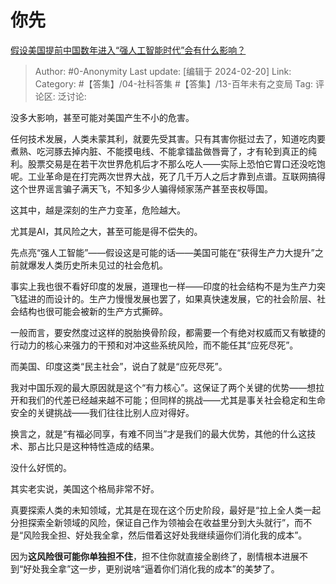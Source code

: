 # 你先
[假设美国提前中国数年进入“强人工智能时代”会有什么影响？](https://www.zhihu.com/question/642079297/answer/3401448568)

> Author: #0-Anonymity
> Last update: [编辑于 2024-02-20]
> Link:
> Category: #【答集】/04-社科答集 #【答集】/13-百年未有之变局
> Tag:
> 评论区:
> 泛讨论:

没多大影响，甚至可能对美国产生不小的危害。

任何技术发展，人类未蒙其利，就要先受其害。只有其害你挺过去了，知道吃肉要煮熟、吃河豚去掉内脏、不能摸电线、不能拿镭盐做唇膏了，才有轮到真正的纯利。股票交易是在若干次世界危机后才不那么吃人——实际上恐怕它胃口还没吃饱呢。工业革命是在打完两次世界大战，死了几千万人之后才靠到点谱。互联网搞得这个世界谣言骗子满天飞，不知多少人骗得倾家荡产甚至丧权辱国。

这其中，越是深刻的生产力变革，危险越大。

尤其是AI，其风险之大，甚至可能是得不偿失的。

先点亮“强人工智能”——假设这是可能的话——美国可能在“获得生产力大提升”之前就爆发人类历史所未见过的社会危机。

事实上我也很不看好印度的发展，道理也一样——印度的社会结构不是为生产力突飞猛进的而设计的。生产力慢慢发展也罢了，如果真快速发展，它的社会阶层、社会结构也很可能会被新的生产方式撕碎。

一般而言，要安然度过这样的脱胎换骨阶段，都需要一个有绝对权威而又有敏捷的行动力的核心来强力的干预和对冲这些系统风险，而不能任其“应死尽死”。

而美国、印度这类“民主社会”，说白了就是“应死尽死”。

我对中国乐观的最大原因就是这个“有力核心”。这保证了两个关键的优势——想拉开和我们的代差已经越来越不可能；但同样的挑战——尤其是事关社会稳定和生命安全的关键挑战——我们往往比别人应对得好。

换言之，就是“有福必同享，有难不同当”才是我们的最大优势，其他的什么这技术、那占比只是这种特性造成的结果。

没什么好慌的。

其实老实说，美国这个格局非常不好。

真要探索人类的未知领域，尤其是在现在这个历史阶段，最好是“拉上全人类一起分担探索全新领域的风险，保证自己作为领袖会在收益里分到大头就行”，而不是“风险我全担、好处我全拿，然后借着这好处我继续逼你们消化我的成本”。

因为**这风险很可能你单独担不住**，担不住你就直接全剧终了，剧情根本进展不到“好处我全拿”这一步，更别说啥“逼着你们消化我的成本”的美梦了。
